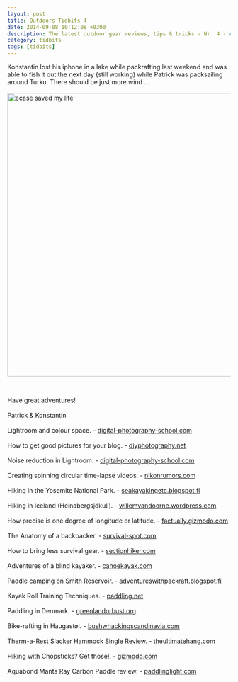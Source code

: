 ```yaml
---
layout: post
title: Outdoors Tidbits 4
date: 2014-09-08 10:12:08 +0300
description: The latest outdoor gear reviews, tips & tricks - Nr. 4 - #outdoorstidbits
category: tidbits
tags: [tidbits]
---
```

Konstantin lost his iphone in a lake while packrafting last weekend and was able to fish it out the next day (still working) while Patrick was packsailing around Turku. There should be just more wind ... <br><br>
<a href="https://www.flickr.com/photos/90204224@N07/14989210509"><img src="https://farm4.staticflickr.com/3914/14989210509_5843d64fd7_o.jpg" width="640" height="640" alt="ecase saved my life"></a>
<!--more--><br>
Have great adventures!<br><br>
Patrick & Konstantin<br><br>Lightroom and colour space. - [digital-photography-school.com](http://digital-photography-school.com/everything-need-know-lightroom-colour-space/)
<br><br>How to get good pictures for your blog. - [diyphotography.net](http://www.diyphotography.net/complete-high-end-workflow-post-production/)
<br><br>
Noise reduction in Lightroom. - [digital-photography-school.com](http://digital-photography-school.com/how-to-do-noise-reduction-in-lightroom/)
<br><br>
Creating spinning circular time-lapse videos. - [nikonrumors.com](http://nikonrumors.com/2014/08/31/creating-spinning-circular-timelapse-with-nikon-dslr-camera.aspx/)
<br><br>
Hiking in the Yosemite National Park. - [seakayakingetc.blogspot.fi](http://seakayakingetc.blogspot.fi/2014/09/hiking-trip-on-yosemite-national-park.html)
<br><br>Hiking in Iceland (Heinabergsjökull). - [willemvandoorne.wordpress.com](http://willemvandoorne.wordpress.com/2014/09/06/iceland-part-ii-a-special-spot-above-heinabergsjokull/)
<br><br>How precise is one degree of longitude or latitude. - [factually.gizmodo.com](http://factually.gizmodo.com/how-precise-is-one-degree-of-longitude-or-latitude-1631241162/+robertsorokanich)
<br><br>The Anatomy of a backpacker. - [survival-spot.com](http://www.survival-spot.com/survival-blog/the-anatomy-of-a-backpacker/)
<br><br>How to bring less survival gear. - [sectionhiker.com](http://sectionhiker.com/bushcraft-101-or-how-to-bring-even-less-survival-gear-on-wilderness-adventures/)
<br><br>
Adventures of a blind kayaker. - [canoekayak.com](http://www.canoekayak.com/videos/blind-kayaker-erik-weihenmayer-starts-grand-canyon/)
<br><br>  Paddle camping on Smith Reservoir. - [adventureswithpackraft.blogspot.fi](http://adventureswithpackraft.blogspot.fi/2014/09/paddle-camping-on-smith-reservoir.html)
<br><br>Kayak Roll Training Techniques. - [paddling.net](http://www.paddling.net/guidelines/showArticle.html?show=829)
<br><br>Paddling in Denmark. - [greenlandorbust.org](http://www.greenlandorbust.org/denmark/)
<br><br>Bike-rafting in Haugastøl. - [bushwhackingscandinavia.com](http://bushwhackingscandinavia.com/2014/08/31/barely-legal-bikerafting/)
<br><br>Therm-a-Rest Slacker Hammock Single Review. - [theultimatehang.com](http://theultimatehang.com/2014/09/therm-a-rest-slacker-hammock-single-review/)
<br><br>Hiking with Chopsticks? Get those!. - [gizmodo.com](http://gizmodo.com/smart-chopsticks-that-test-your-food-for-contamination-1630307833)
<br><br>Aquabond Manta Ray Carbon Paddle review. - [paddlinglight.com](http://www.paddlinglight.com/reviews/aquabound-manta-ray-carbon-paddle-review/)
